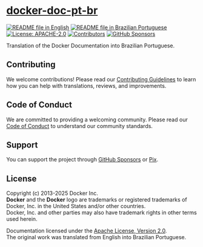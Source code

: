 # [docker-doc-pt-br][page]

[![README file in English][badge-readme-en]][readme-en]
[![README file in Brazilian Portuguese][badge-readme-pt-br]][readme-pt-br]
[![License: APACHE-2.0][badge-license]][license]
[![Contributors][badge-contributors]][contributors]
[![GitHub Sponsors][badge-github-sponsors]][github-sponsors]

Translation of the Docker Documentation into Brazilian Portuguese.

## Contributing

We welcome contributions!
Please read our [Contributing Guidelines][contributing] to learn how you can
help with translations, reviews, and improvements.

## Code of Conduct

We are committed to providing a welcoming community.
Please read our [Code of Conduct][code-of-conduct] to understand our community
standards.

## Support

You can support the project through [GitHub Sponsors][github-sponsors] or
[Pix][sponsor].

## License

Copyright (c) 2013-2025 Docker Inc.<br>
**Docker** and the **Docker** logo are trademarks or registered trademarks of
Docker, Inc. in the United States and/or other countries.<br>
Docker, Inc. and other parties may also have trademark rights in other terms
used herein.

Documentation licensed under the [Apache License, Version 2.0][license].<br>
The original work was translated from English into Brazilian Portuguese.

[badge-contributors]: https://img.shields.io/github/contributors/docsdevbr/docker-doc-pt-br

[badge-github-sponsors]: https://img.shields.io/github/sponsors/docsdevbr

[badge-license]: https://img.shields.io/github/license/docsdevbr/docker-doc-pt-br

[badge-readme-en]: https://img.shields.io/badge/lang-en-blue

[badge-readme-pt-br]: https://img.shields.io/badge/lang-pt--br-blue

[code-of-conduct]: https://github.com/docsdevbr/.github/blob/main/CODE_OF_CONDUCT.EN.md

[contributing]: https://github.com/docsdevbr/.github/blob/main/CONTRIBUTING.EN.md

[contributors]: https://github.com/docsdevbr/nomad-doc-pt-br/graphs/contributors

[github-sponsors]: https://github.com/sponsors/docsdevbr

[license]: LICENSE

[page]: https://pt.docs.dev.br/p/docker/docs/

[readme-en]: README.EN.md

[readme-pt-br]: README.md

[sponsor]: https://pt.docs.dev.br/sponsor
